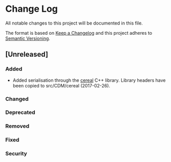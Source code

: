 # Change Log
All notable changes to this project will be documented in this file.

The format is based on [Keep a Changelog](http://keepachangelog.com/)
and this project adheres to [Semantic Versioning](http://semver.org/).

## [Unreleased]
### Added
- Added serialisation through the [cereal](http://uscilab.github.io/cereal/index.html) C++ library. Library headers have been copied to src/CDM/cereal (2017-02-26).

### Changed
### Deprecated
### Removed
### Fixed
### Security
